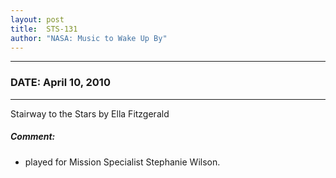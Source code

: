 ```yaml
---
layout: post
title:  STS-131
author: "NASA: Music to Wake Up By"
---
```


----
### DATE: April 10, 2010
----
Stairway to the Stars by Ella Fitzgerald

##### Comment:
* played for Mission Specialist Stephanie Wilson.
